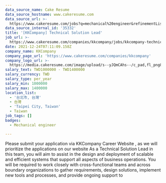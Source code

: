 ```yaml
---
data_source_name: Cake Resume
data_source_hostname: www.cakeresume.com
data_source_url: >-
  https://www.cakeresume.com/jobs?q=mechanical%20engineer&refinementList%5Blang_name%5D%5B0%5D=English&refinementList%5Bsalary_type%5D=per_year&range%5Bsalary_range%5D%5Bmin%5D=1000000&page=3
data_source_internal_id: '35332'
title: '[KKCompany] Technical Solution Lead'
job_url: >-
  https://www.cakeresume.com/companies/kkcompany/jobs/kkcompany-technical-solution-lead
date: 2021-12-24T07:11:09.158Z
company_name: KKCompany
company_page_url: 'https://www.cakeresume.com/companies/kkcompany'
company_logo_url: >-
  https://media.cakeresume.com/image/upload/s--yJQmCAhs--/c_pad,fl_png8,h_200,w_200/v1637561973/kxxyllrqxnxut3jg0vup.png
salary_text: TWD1000000 - TWD1400000
salary_currency: TWD
salary_type: per_year
salary_min: 1000000
salary_max: 1400000
location_list:
  - '台北市, 台灣'
  - 台灣
  - 'Taipei City, Taiwan'
  - Taiwan
job_tags: []
badges:
  - Mechanical engineer

---
```


Please submit your application via KKCompany Career Website , as we will prioritize the applications on our website As a Technical Solution Lead in this team, you will aim to assist in the design and deployment of scalable and efficient systems that support all aspects of business operations. You will be required to work closely with cross-functional teams and across boundary organizations to gather requirements, design solutions, implement new tools and processes, and provide ongoing support to